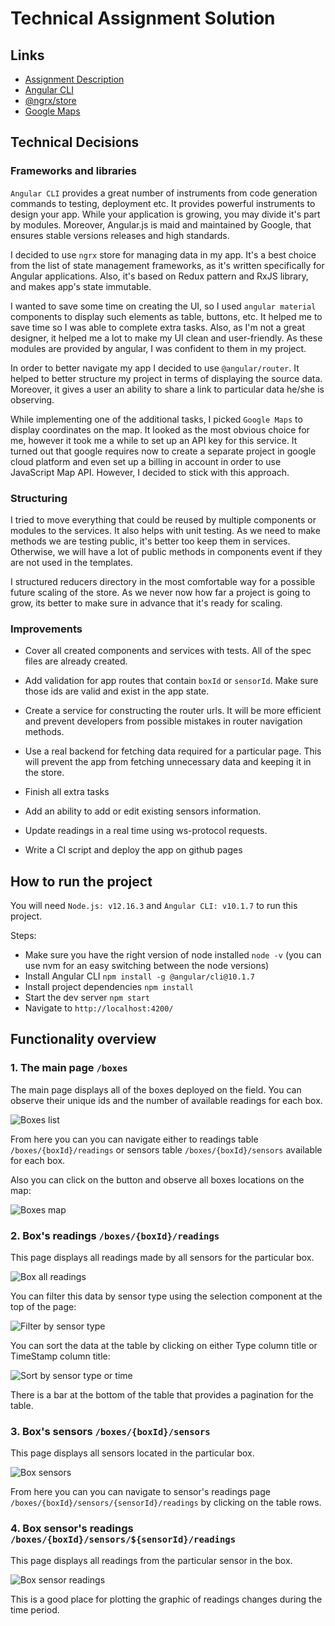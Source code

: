 # Technical Assignment Solution

## Links

- [Assignment Description](https://bitbucket.org/sensatmapp/angular-take-home-test-1/src/master/README.md)
- [Angular CLI](https://github.com/angular/angular-cli/blob/master/README.md)
- [@ngrx/store](https://ngrx.io/guide/store)
- [Google Maps](https://developers.google.com/maps/documentation)

## Technical Decisions

### Frameworks and libraries

`Angular CLI` provides a great number of instruments from code generation commands to testing, deployment etc. It provides powerful instruments to design your app. While your application is growing, you may divide it's part by modules. Moreover, Angular.js is maid and maintained by Google, that ensures stable versions releases and high standards.

I decided to use `ngrx` store for managing data in my app. It's a best choice from the list of state management frameworks, as it's written specifically for Angular applications. Also, it's based on Redux pattern and RxJS library, and makes app's state immutable.

I wanted to save some time on creating the UI, so I used `angular material` components to display such elements as table, buttons, etc. It helped me to save time so I was able to complete extra tasks. Also, as I'm not a great designer, it helped me a lot to make my UI clean and user-friendly. As these modules are provided by angular, I was confident to them in my project.

In order to better navigate my app I decided to use `@angular/router`. It helped to better structure my project in terms of displaying the source data. Moreover, it gives a user an ability to share a link to particular data he/she is observing.

While implementing one of the additional tasks, I picked `Google Maps` to display coordinates on the map. It looked as the most obvious choice for me, however it took me a while to set up an API key for this service. It turned out that google requires now to create a separate project in google cloud platform and even set up a billing in account in order to use JavaScript Map API. However, I decided to stick with this approach.

### Structuring

I tried to move everything that could be reused by multiple components or modules to the services. It also helps with unit testing. As we need to make methods we are testing public, it's better too keep them in services. Otherwise, we will have a lot of public methods in components event if they are not used in the templates.

I structured reducers directory in the most comfortable way for a possible future scaling of the store. As we never now how far a project is going to grow, its better to make sure in advance that it's ready for scaling.

### Improvements

- Cover all created components and services with tests. All of the spec files are already created.

- Add validation for app routes that contain `boxId` or `sensorId`. Make sure those ids are valid and exist in the app state.

- Create a service for constructing the router urls. It will be more efficient and prevent developers from possible mistakes in router navigation methods.

- Use a real backend for fetching data required for a particular page. This will prevent the app from fetching unnecessary data and keeping it in the store.

- Finish all extra tasks

- Add an ability to add or edit existing sensors information.

- Update readings in a real time using ws-protocol requests.

- Write a CI script and deploy the app on github pages

## How to run the project

You will need `Node.js: v12.16.3` and `Angular CLI: v10.1.7` to run this project.

Steps:

- Make sure you have the right version of node installed `node -v` (you can use nvm for an easy switching between the node versions)
- Install Angular CLI `npm install -g @angular/cli@10.1.7`
- Install project dependencies `npm install`
- Start the dev server `npm start`
- Navigate to `http://localhost:4200/`

## Functionality overview

### 1. The main page `/boxes`

The main page displays all of the boxes deployed on the field. You can observe their unique ids and the number of available readings for each box.

![Boxes list](https://github.com/ndkrikun/sensor-monitoring/blob/master/docs/images/boxes-list.png?raw=true)

From here you can you can navigate either to readings table `/boxes/{boxId}/readings` or sensors table `/boxes/{boxId}/sensors` available for each box.

Also you can click on the button and observe all boxes locations on the map:

![Boxes map](https://github.com/ndkrikun/sensor-monitoring/blob/master/docs/images/boxes-map.png?raw=true)

### 2. Box's readings `/boxes/{boxId}/readings`

This page displays all readings made by all sensors for the particular box.

![Box all readings](https://github.com/ndkrikun/sensor-monitoring/blob/master/docs/images/box-all-readings.png?raw=true)

You can filter this data by sensor type using the selection component at the top of the page:

![Filter by sensor type](https://github.com/ndkrikun/sensor-monitoring/blob/master/docs/images/sensor-type-filter.png?raw=true)

You can sort the data at the table by clicking on either Type column title or TimeStamp column title:

![Sort by sensor type or time](https://github.com/ndkrikun/sensor-monitoring/blob/master/docs/images/sort-by-type-or-time.png?raw=true)

There is a bar at the bottom of the table that provides a pagination for the table.

### 3. Box's sensors `/boxes/{boxId}/sensors`

This page displays all sensors located in the particular box.

![Box sensors](https://github.com/ndkrikun/sensor-monitoring/blob/master/docs/images/box-sensors.png?raw=true)

From here you can you can navigate to sensor's readings page `/boxes/{boxId}/sensors/{sensorId}/readings` by clicking on the table rows.

### 4. Box sensor's readings `/boxes/{boxId}/sensors/${sensorId}/readings`

This page displays all readings from the particular sensor in the box.

![Box sensor readings](https://github.com/ndkrikun/sensor-monitoring/blob/master/docs/images/box-sensor-readings.png?raw=true)

This is a good place for plotting the graphic of readings changes during the time period.
